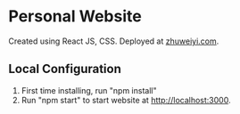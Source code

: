 # Personal Website
Created using React JS, CSS.
Deployed at [zhuweiyi.com](https://zhuweiyi.com).

## Local Configuration
1. First time installing, run "npm install"
2. Run "npm start" to start website at [http://localhost:3000](http://localhost:3000).


